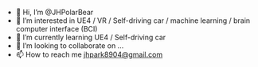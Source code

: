 - 👋 Hi, I’m @JHPolarBear
- 👀 I’m interested in UE4 / VR / Self-driving car / machine learning / brain computer interface (BCI)
- 🌱 I’m currently learning UE4 / Self-driving car
- 💞️ I’m looking to collaborate on ...
- 📫 How to reach me jhpark8904@gmail.com

<!---
JHPolarBear/JHPolarBear is a ✨ special ✨ repository because its `README.md` (this file) appears on your GitHub profile.
You can click the Preview link to take a look at your changes.
--->
